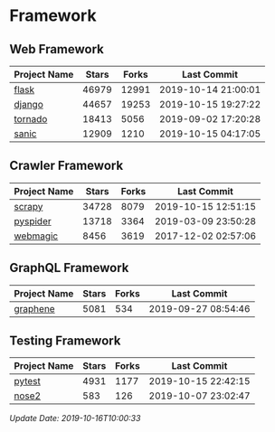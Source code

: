 # Framework

## Web Framework

| Project Name | Stars | Forks | Last Commit |
| ------------ | ----- | ----- | ----------- |
| [flask](https://github.com/pallets/flask) | 46979 | 12991 | 2019-10-14 21:00:01 |
| [django](https://github.com/django/django) | 44657 | 19253 | 2019-10-15 19:27:22 |
| [tornado](https://github.com/tornadoweb/tornado) | 18413 | 5056 | 2019-09-02 17:20:28 |
| [sanic](https://github.com/huge-success/sanic) | 12909 | 1210 | 2019-10-15 04:17:05 |

## Crawler Framework

| Project Name | Stars | Forks | Last Commit |
| ------------ | ----- | ----- | ----------- |
| [scrapy](https://github.com/scrapy/scrapy) | 34728 | 8079 | 2019-10-15 12:51:15 |
| [pyspider](https://github.com/binux/pyspider) | 13718 | 3364 | 2019-03-09 23:50:28 |
| [webmagic](https://github.com/code4craft/webmagic) | 8456 | 3619 | 2017-12-02 02:57:06 |

## GraphQL Framework

| Project Name | Stars | Forks | Last Commit |
| ------------ | ----- | ----- | ----------- |
| [graphene](https://github.com/graphql-python/graphene) | 5081 | 534 | 2019-09-27 08:54:46 |

## Testing Framework

| Project Name | Stars | Forks | Last Commit |
| ------------ | ----- | ----- | ----------- |
| [pytest](https://github.com/pytest-dev/pytest) | 4931 | 1177 | 2019-10-15 22:42:15 |
| [nose2](https://github.com/nose-devs/nose2) | 583 | 126 | 2019-10-07 23:02:47 |

*Update Date: 2019-10-16T10:00:33*